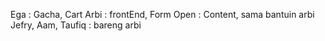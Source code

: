 Ega : Gacha, Cart
Arbi : frontEnd, Form
Open : Content, sama bantuin arbi
Jefry, Aam, Taufiq : bareng arbi
